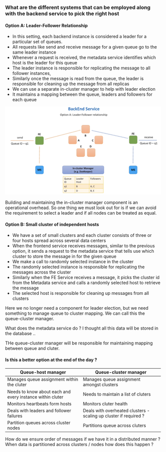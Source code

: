 ### What are the different systems that can be employed along with the backend service to pick the right host

#### Option A: Leader-Follower Relationship

- In this setting, each backend instance is considered a leader for a particular set of queues. 
- All requests like send and receive message for a given queue go to the same leader instance
- Whenever a request is received, the metadata service identifies which host is the leader for this queue
- The leader instance is responsible for replicating the message to all follower instances, 
- Similarly once the message is read from the queue, the leader is responsible for cleaning up the message from all replicas
- We can use a separate in-cluster manager to help with leader election
- It maintains a mapping between the queue, leaders and followers for each queue

![](../images/Leader-Follower-Relationship.png)

Building and maintaining the in-cluster manager component is an operational overhead. So one thing we must look out for is if we can avoid the requirement to select a leader and if all nodes can be treated as equal.

#### Option B: Small cluster of independent hosts

- We have a set of small clusters and each cluster consists of three or four hosts spread across several data centers
- When the frontend service receives messages, similar to the previous option, it sends a request to the metadata service that tells use which cluster to store the message in for the given queue
- We make a call to randomly selected instance in the cluster
- The randomly selected instance is responsible for replicating the messages across the cluster
- Similarly when the FE Service receives a message, it picks the cluster id from the Metadata service and calls a randomly selected host to retrieve the message
- The selected host is responsible for cleaning up messages from all clusters

Here we no longer need a component for leader election, but we need something to manage queue to cluster mapping. We can call this the queue-cluster manager.

What does the metadata service do ? I thought all this data will be stored in the database ..

THe queue-cluster manager will be responsible for maintaining mapping between queue and cluter.

#### Is this a better option at the end of the day ?


| **Queue-host manager**                                    | **Queue-cluster manager**                                         |
| --------------------------------------------------------- | ----------------------------------------------------------------- |
| Manages queue assignment within the cluter                | Manages queue assignment amongst clusters                         |
| Needs to know about each and every instance within cluter | Needs to maintain a list of cluters                               |
| Monitors heartbeats form hosts                            | Monitors cluter health                                            |
| Deals with leaders and follower failures                  | Deals with overheated clusters - scaling up cluster if required ? |
| Partition queues across cluster nodes                     | Partitions queue across cluters                                   |

How do we ensure order of messages if we have it in a distributed manner ? When data is partitioned across clusters / nodes how does this happen ? 

